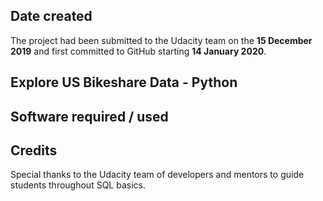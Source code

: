 ## Date created
The project had been submitted to the Udacity team on the **15 December 2019** and first committed to GitHub starting **14 January 2020**.

## Explore US Bikeshare Data - Python


## Software required / used


## Credits
Special thanks to the Udacity team of developers and mentors to guide students throughout SQL basics.
